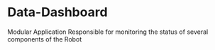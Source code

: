 # Data-Dashboard
Modular Application Responsible for monitoring the status of several components of the Robot
    

